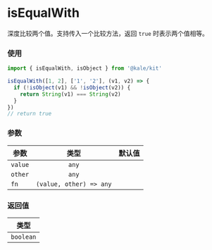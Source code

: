 # isEqualWith

深度比较两个值。支持传入一个比较方法，返回 `true` 时表示两个值相等。

### 使用

```ts
import { isEqualWith, isObject } from '@kale/kit'

isEqualWith([1, 2], ['1', '2'], (v1, v2) => {
  if (!isObject(v1) && !isObject(v2)) {
    return String(v1) === String(v2)
  }
})
// return true
```

### 参数

| 参数    |          类型           | 默认值 |
| ------- | :---------------------: | -----: |
| `value` |          `any`          |        |
| `other` |          `any`          |        |
| `fn`    | `(value, other) => any` |        |

### 返回值

|   类型    |
| :-------: |
| `boolean` |
